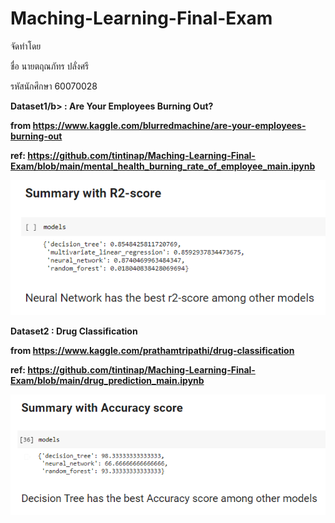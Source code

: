 # Maching-Learning-Final-Exam


จัดทำโดย

ชื่อ นายตฤณภัทร ปลั่งศรี 

รหัสนักศึกษา 60070028

<b>Dataset1/b> : Are Your Employees Burning Out?

from https://www.kaggle.com/blurredmachine/are-your-employees-burning-out

ref: https://github.com/tintinap/Maching-Learning-Final-Exam/blob/main/mental_health_burning_rate_of_employee_main.ipynb

![img](\img\mental_health_summary.PNG)

<b>Dataset2</b> : Drug Classification

from https://www.kaggle.com/prathamtripathi/drug-classification

ref: https://github.com/tintinap/Maching-Learning-Final-Exam/blob/main/drug_prediction_main.ipynb

![img](\img\drug_prediction_summary.PNG)